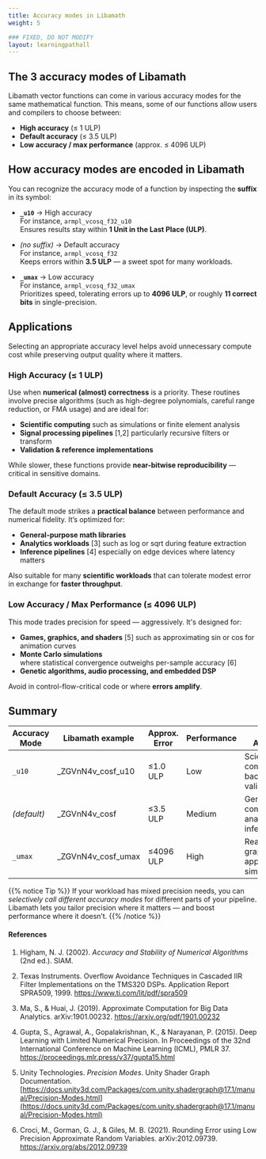 ```yaml
---
title: Accuracy modes in Libamath
weight: 5

### FIXED, DO NOT MODIFY
layout: learningpathall
---
```



## The 3 accuracy modes of Libamath

Libamath vector functions can come in various accuracy modes for the same mathematical function.
This means, some of our functions allow users and compilers to choose between:
- **High accuracy** (≤ 1 ULP)
- **Default accuracy** (≤ 3.5 ULP)
- **Low accuracy / max performance** (approx. ≤ 4096 ULP)


## How accuracy modes are encoded in Libamath

You can recognize the accuracy mode of a function by inspecting the **suffix** in its symbol:

- **`_u10`** → High accuracy  
  For instance, `armpl_vcosq_f32_u10`  
  Ensures results stay within **1 Unit in the Last Place (ULP)**.

- *(no suffix)* → Default accuracy  
  For instance, `armpl_vcosq_f32`  
  Keeps errors within **3.5 ULP** — a sweet spot for many workloads.

- **`_umax`** → Low accuracy  
  For instance, `armpl_vcosq_f32_umax`  
  Prioritizes speed, tolerating errors up to **4096 ULP**, or roughly **11 correct bits** in single-precision.


## Applications

Selecting an appropriate accuracy level helps avoid unnecessary compute cost while preserving output quality where it matters.


### High Accuracy (≤ 1 ULP)

Use when **numerical (almost) correctness** is a priority. These routines involve precise algorithms (such as high-degree polynomials, careful range reduction, or FMA usage) and are ideal for:

- **Scientific computing**
  such as simulations or finite element analysis
- **Signal processing pipelines** [1,2]
  particularly recursive filters or transform 
- **Validation & reference implementations**

While slower, these functions provide **near-bitwise reproducibility** — critical in sensitive domains.


### Default Accuracy (≤ 3.5 ULP)

The default mode strikes a **practical balance** between performance and numerical fidelity. It’s optimized for:

- **General-purpose math libraries**
- **Analytics workloads** [3]
  such as log or sqrt during feature extraction 
- **Inference pipelines** [4]
  especially on edge devices where latency matters 

Also suitable for many **scientific workloads** that can tolerate modest error in exchange for **faster throughput**.


### Low Accuracy / Max Performance (≤ 4096 ULP)

This mode trades precision for speed — aggressively. It's designed for:

- **Games, graphics, and shaders** [5]
  such as approximating sin or cos for animation curves
- **Monte Carlo simulations**  
  where statistical convergence outweighs per-sample accuracy [6]
- **Genetic algorithms, audio processing, and embedded DSP**

Avoid in control-flow-critical code or where **errors amplify**.


## Summary

| Accuracy Mode | Libamath example          | Approx. Error   | Performance | Typical Applications                                      |
|---------------|------------------------|------------------|-------------|-----------------------------------------------------------|
| `_u10`        | _ZGVnN4v_cosf_u10       | ≤1.0 ULP         | Low         | Scientific computing, backpropagation, validation |
| *(default)*   | _ZGVnN4v_cosf           | ≤3.5 ULP         | Medium      | General compute, analytics, inference              |
| `_umax`       | _ZGVnN4v_cosf_umax      | ≤4096 ULP      | High        | Real-time graphics, DSP, approximations, simulations |



{{% notice  Tip %}}
If your workload has mixed precision needs, you can *selectively call different accuracy modes* for different parts of your pipeline. Libamath lets you tailor precision where it matters — and boost performance where it doesn’t.
{{% /notice %}}


#### References
1. Higham, N. J. (2002). *Accuracy and Stability of Numerical Algorithms* (2nd ed.). SIAM.

2. Texas Instruments. Overflow Avoidance Techniques in Cascaded IIR Filter Implementations on the TMS320 DSPs. Application Report SPRA509, 1999.
https://www.ti.com/lit/pdf/spra509

3. Ma, S., & Huai, J. (2019). Approximate Computation for Big Data Analytics. arXiv:1901.00232.
https://arxiv.org/pdf/1901.00232

4. Gupta, S., Agrawal, A., Gopalakrishnan, K., & Narayanan, P. (2015). Deep Learning with Limited Numerical Precision. In Proceedings of the 32nd International Conference on Machine Learning (ICML), PMLR 37.
https://proceedings.mlr.press/v37/gupta15.html

5. Unity Technologies. *Precision Modes*. Unity Shader Graph Documentation.  
[https://docs.unity3d.com/Packages/com.unity.shadergraph@17.1/manual/Precision-Modes.html](https://docs.unity3d.com/Packages/com.unity.shadergraph@17.1/manual/Precision-Modes.html)

6. Croci, M., Gorman, G. J., & Giles, M. B. (2021). Rounding Error using Low Precision Approximate Random Variables. arXiv:2012.09739.
https://arxiv.org/abs/2012.09739


